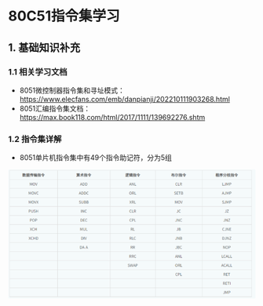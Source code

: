 # 80C51指令集学习

## 1. 基础知识补充
### 1.1 相关学习文档
* 8051微控制器指令集和寻址模式：https://www.elecfans.com/emb/danpianji/202210111903268.html
* 8051汇编指令集文档：https://max.book118.com/html/2017/1111/139692276.shtm

### 1.2 指令集详解
* 8051单片机指令集中有49个指令助记符，分为5组

![8051单片机指令集中有49个指令助记符](image/3.80C51指令集学习/8051单片机指令集中有49个指令助记符.png)
